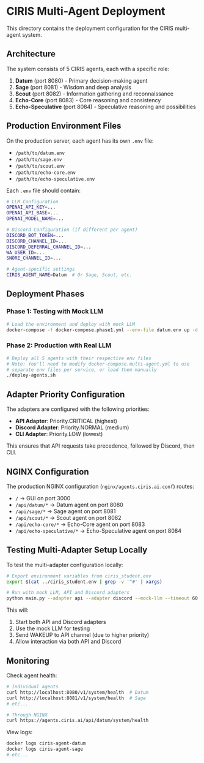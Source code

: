 # CIRIS Multi-Agent Deployment

This directory contains the deployment configuration for the CIRIS multi-agent system.

## Architecture

The system consists of 5 CIRIS agents, each with a specific role:

1. **Datum** (port 8080) - Primary decision-making agent
2. **Sage** (port 8081) - Wisdom and deep analysis
3. **Scout** (port 8082) - Information gathering and reconnaissance  
4. **Echo-Core** (port 8083) - Core reasoning and consistency
5. **Echo-Speculative** (port 8084) - Speculative reasoning and possibilities

## Production Environment Files

On the production server, each agent has its own `.env` file:
- `/path/to/datum.env`
- `/path/to/sage.env`
- `/path/to/scout.env`
- `/path/to/echo-core.env`
- `/path/to/echo-speculative.env`

Each `.env` file should contain:
```bash
# LLM Configuration
OPENAI_API_KEY=...
OPENAI_API_BASE=...
OPENAI_MODEL_NAME=...

# Discord Configuration (if different per agent)
DISCORD_BOT_TOKEN=...
DISCORD_CHANNEL_ID=...
DISCORD_DEFERRAL_CHANNEL_ID=...
WA_USER_ID=...
SNORE_CHANNEL_ID=...

# Agent-specific settings
CIRIS_AGENT_NAME=Datum  # Or Sage, Scout, etc.
```

## Deployment Phases

### Phase 1: Testing with Mock LLM
```bash
# Load the environment and deploy with mock LLM
docker-compose -f docker-compose.phase1.yml --env-file datum.env up -d
```

### Phase 2: Production with Real LLM
```bash
# Deploy all 5 agents with their respective env files
# Note: You'll need to modify docker-compose.multi-agent.yml to use
# separate env files per service, or load them manually
./deploy-agents.sh
```

## Adapter Priority Configuration

The adapters are configured with the following priorities:
- **API Adapter**: Priority.CRITICAL (highest)
- **Discord Adapter**: Priority.NORMAL (medium)
- **CLI Adapter**: Priority.LOW (lowest)

This ensures that API requests take precedence, followed by Discord, then CLI.

## NGINX Configuration

The production NGINX configuration (`nginx/agents.ciris.ai.conf`) routes:
- `/` → GUI on port 3000
- `/api/datum/*` → Datum agent on port 8080
- `/api/sage/*` → Sage agent on port 8081
- `/api/scout/*` → Scout agent on port 8082
- `/api/echo-core/*` → Echo-Core agent on port 8083
- `/api/echo-speculative/*` → Echo-Speculative agent on port 8084

## Testing Multi-Adapter Setup Locally

To test the multi-adapter configuration locally:

```bash
# Export environment variables from ciris_student.env
export $(cat ../ciris_student.env | grep -v '^#' | xargs)

# Run with mock LLM, API and Discord adapters
python main.py --adapter api --adapter discord --mock-llm --timeout 60
```

This will:
1. Start both API and Discord adapters
2. Use the mock LLM for testing
3. Send WAKEUP to API channel (due to higher priority)
4. Allow interaction via both API and Discord

## Monitoring

Check agent health:
```bash
# Individual agents
curl http://localhost:8080/v1/system/health  # Datum
curl http://localhost:8081/v1/system/health  # Sage
# etc...

# Through NGINX
curl https://agents.ciris.ai/api/datum/system/health
```

View logs:
```bash
docker logs ciris-agent-datum
docker logs ciris-agent-sage
# etc...
```